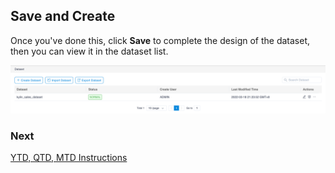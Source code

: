 ## Save and Create

Once you've done this, click **Save**  to complete the design of the dataset, then you can view it in the dataset list.

![create dataset successfully](images/finish/finish.en.png)

### Next

[YTD, QTD, MTD Instructions](s8_xtd.en.md)